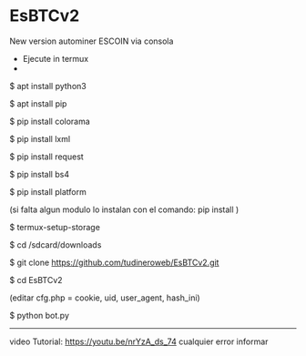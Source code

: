# EsBTCv2
New version autominer ESCOIN via consola

- Ejecute in termux
- 
$ apt install python3

$ apt install pip

$ pip install colorama

$ pip install lxml

$ pip install request

$ pip install bs4

$ pip install platform

(si falta algun modulo lo instalan con el comando: pip install <modulko>)

$ termux-setup-storage

$ cd /sdcard/downloads

$ git clone https://github.com/tudineroweb/EsBTCv2.git

$ cd EsBTCv2

(editar cfg.php = cookie, uid, user_agent, hash_ini)

$ python bot.py

-----------------------------------------------------------------

  video Tutorial: https://youtu.be/nrYzA_ds_74
cualquier error informar
  
